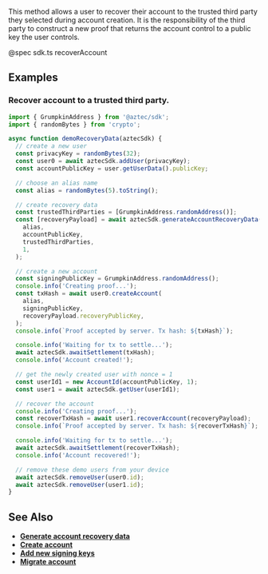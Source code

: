 This method allows a user to recover their account to the trusted third party they selected during account creation. It is the responsibility of the third party to construct a new proof that returns the account control to a public key the user controls.

@spec sdk.ts recoverAccount

## Examples

### Recover account to a trusted third party.

```js
import { GrumpkinAddress } from '@aztec/sdk';
import { randomBytes } from 'crypto';

async function demoRecoveryData(aztecSdk) {
  // create a new user
  const privacyKey = randomBytes(32);
  const user0 = await aztecSdk.addUser(privacyKey);
  const accountPublicKey = user.getUserData().publicKey;

  // choose an alias name
  const alias = randomBytes(5).toString();

  // create recovery data
  const trustedThirdParties = [GrumpkinAddress.randomAddress()];
  const [recoveryPayload] = await aztecSdk.generateAccountRecoveryData(
    alias,
    accountPublicKey,
    trustedThirdParties,
    1,
  );

  // create a new account
  const signingPublicKey = GrumpkinAddress.randomAddress();
  console.info('Creating proof...');
  const txHash = await user0.createAccount(
    alias,
    signingPublicKey,
    recoveryPayload.recoveryPublicKey,
  );
  console.info(`Proof accepted by server. Tx hash: ${txHash}`);

  console.info('Waiting for tx to settle...');
  await aztecSdk.awaitSettlement(txHash);
  console.info('Account created!');

  // get the newly created user with nonce = 1
  const userId1 = new AccountId(accountPublicKey, 1);
  const user1 = await aztecSdk.getUser(userId1);

  // recover the account
  console.info('Creating proof...');
  const recoverTxHash = await user1.recoverAccount(recoveryPayload);
  console.info(`Proof accepted by server. Tx hash: ${recoverTxHash}`);

  console.info('Waiting for tx to settle...');
  await aztecSdk.awaitSettlement(recoverTxHash);
  console.info('Account recovered!');

  // remove these demo users from your device
  await aztecSdk.removeUser(user0.id);
  await aztecSdk.removeUser(user1.id);
}
```

## See Also

- **[Generate account recovery data](/#/User/generateAccountRecoveryData)**
- **[Create account](/#/User/createAccount)**
- **[Add new signing keys](/#/User/addSigningKeys)**
- **[Migrate account](/#/User/migrateAccount)**
